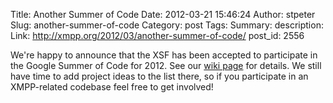 Title: Another Summer of Code
Date: 2012-03-21 15:46:24
Author: stpeter
Slug: another-summer-of-code
Category: post
Tags: 
Summary: description:
Link: http://xmpp.org/2012/03/another-summer-of-code/
post_id: 2556


We're happy to announce that the XSF has been accepted to participate in the Google Summer of Code for 2012. See our [wiki page](http://wiki.xmpp.org/web/Summer_of_Code_2012) for details. We still have time to add project ideas to the list there, so if you participate in an XMPP-related codebase feel free to get involved!
